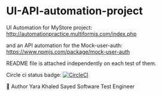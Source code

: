 # UI-API-automation-project
UI Automation for MyStore project:
http://automationpractice.multiformis.com/index.php

and an API automation for the Mock-user-auth:
https://www.npmjs.com/package/mock-user-auth

README file is attached independently on each test of them. 

Circle ci status badge: [![CircleCI](https://dl.circleci.com/status-badge/img/gh/YaraKhalid/UI-API-automation-project/tree/main.svg?style=svg)](https://dl.circleci.com/status-badge/redirect/gh/YaraKhalid/UI-API-automation-project/tree/main)

🔗 Author
Yara Khaled Sayed
Software Test Engineer
